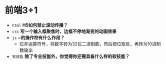 # 前端3+1
- `html` **H5如何禁止滚动传播？**
- `css` **写一个输入框聚焦时，边框不停地渐变的动画效果**
- `js` **~的操作符有什么作用？**
  - 位非运算符号，将数字转为32位二进制数，然后按位取反，再转为10进制数输出
- `软技能` **除了专业技能外，你觉得你还需具备什么样的软技能？**


